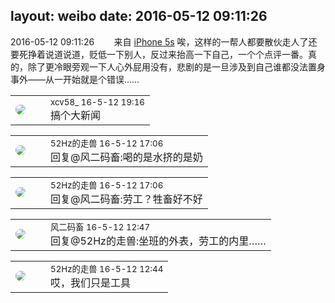 layout: weibo
date: 2016-05-12 09:11:26
---
<meta name="referrer" content="no-referrer" />

2016-05-12 09:11:26  &nbsp;&nbsp;&nbsp;&nbsp;&nbsp;&nbsp; 来自 <a href="sinaweibo://customweibosource" rel="nofollow">iPhone 5s</a>
唉，这样的一帮人都要散伙走人了还要死挣着说道说道，贬低一下别人，反过来抬高一下自己，一个个点评一番。真的，除了更冷眼旁观一下人心外屁用没有，悲剧的是一旦涉及到自己谁都没法置身事外——从一开始就是个错误…… ​​​

<table style="width: 100%;">
  <tr>
    <td style="width: 40px;"><img style="border-radius:50%" src="https://tva3.sinaimg.cn/crop.0.0.1242.1242.50/801f7e9ajw8f3peekcgoqj20yi0yidg9.jpg?KID=imgbed,tva&Expires=1624465152&ssig=QFhnflrHiJ"></td>
    <td colspan="2"><small>xcv58_ 16-5-12 19:16</small><br/>搞个大新闻</td>
  </tr>
</table>

<table style="width: 100%;">
  <tr>
    <td style="width: 40px;"><img style="border-radius:50%" src="https://tva4.sinaimg.cn/crop.0.0.180.180.50/8beaf773jw1e8qgp5bmzyj2050050aa8.jpg?KID=imgbed,tva&Expires=1624465152&ssig=4MBswMI5iw"></td>
    <td colspan="2"><small>52Hz的走兽 16-5-12 17:06</small><br/>回复@风二码畜:喝的是水挤的是奶</td>
  </tr>
</table>

<table style="width: 100%;">
  <tr>
    <td style="width: 40px;"><img style="border-radius:50%" src="https://tva4.sinaimg.cn/crop.0.0.180.180.50/8beaf773jw1e8qgp5bmzyj2050050aa8.jpg?KID=imgbed,tva&Expires=1624465152&ssig=4MBswMI5iw"></td>
    <td colspan="2"><small>52Hz的走兽 16-5-12 17:06</small><br/>回复@风二码畜:劳工？牲畜好不好</td>
  </tr>
</table>

<table style="width: 100%;">
  <tr>
    <td style="width: 40px;"><img style="border-radius:50%" src="https://tva3.sinaimg.cn/crop.0.0.639.639.50/6d2a6003jw8f3idy69w2gj20hs0hrt9g.jpg?KID=imgbed,tva&Expires=1624465152&ssig=%2BSFW2DkQUx"></td>
    <td colspan="2"><small>风二码畜 16-5-12 12:47</small><br/>回复@52Hz的走兽:坐班的外表，劳工的内里……</td>
  </tr>
</table>

<table style="width: 100%;">
  <tr>
    <td style="width: 40px;"><img style="border-radius:50%" src="https://tva4.sinaimg.cn/crop.0.0.180.180.50/8beaf773jw1e8qgp5bmzyj2050050aa8.jpg?KID=imgbed,tva&Expires=1624465152&ssig=4MBswMI5iw"></td>
    <td colspan="2"><small>52Hz的走兽 16-5-12 12:44</small><br/>哎，我们只是工具</td>
  </tr>
</table>
